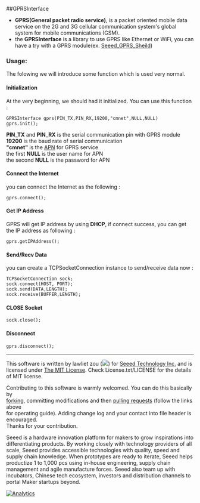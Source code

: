 ##GPRSInterface
* **GPRS(General packet radio service)**, is a packet oriented mobile data service on the 2G and 3G cellular communication system's global system for mobile communications (GSM).<br> 
* the **GPRSInterface** is a library to use GPRS like Ethernet or WiFi, you can have a try with a GPRS module(ex. [Seeed_GPRS_Sheild](http://www.seeedstudio.com/wiki/GPRS_Shield_V2.0))<br>

### Usage:
The folowing we will introduce some function which is used very normal. 
#### Initialization
At the very beginning, we should had it initialized. You can use this function :
 
    GPRSInterface gprs(PIN_TX,PIN_RX,19200,"cmnet",NULL,NULL)
    gprs.init();

**PIN_TX** and **PIN_RX** is the serial communication pin with GPRS module<br>
**19200** is the baud rate of serial communication<br>
**"cmnet"** is the [APN](http://en.wikipedia.org/wiki/Access_Point_Name) for GPRS service<br>
the first **NULL** is the user name for APN<br>
the second **NULL** is the password for APN <br>

#### Connect the Internet

you can connect the Internet as the following : 

    gprs.connect();

#### Get IP Address

GPRS will get IP address by using **DHCP**, if connect success, you can get the IP address as following :

    gprs.getIPAddress();

#### Send/Recv Data

you can create a TCPSocketConnection instance to send/receive data now :

    TCPSocketConnection sock;
    sock.connect(HOST, PORT);
    sock.send(DATA,LENGTH);
    sock.receive(BUFFER,LENGTH);

#### CLOSE Socket

    sock.close();

#### Disconnect

    gprs.disconnect();

----
This software is written by lawliet zou (![](http://www.seeedstudio.com/wiki/images/f/f8/Email-lawliet.zou.jpg)) for [Seeed Technology Inc.](http://www.seeed.cc) and is licensed under [The MIT License](http://opensource.org/licenses/mit-license.php). Check License.txt/LICENSE for the details of MIT license.<br>

Contributing to this software is warmly welcomed. You can do this basically by<br>
[forking](https://help.github.com/articles/fork-a-repo), committing modifications and then [pulling requests](https://help.github.com/articles/using-pull-requests) (follow the links above<br>
for operating guide). Adding change log and your contact into file header is encouraged.<br>
Thanks for your contribution.

Seeed is a hardware innovation platform for makers to grow inspirations into differentiating products. By working closely with technology providers of all scale, Seeed provides accessible technologies with quality, speed and supply chain knowledge. When prototypes are ready to iterate, Seeed helps productize 1 to 1,000 pcs using in-house engineering, supply chain management and agile manufacture forces. Seeed also team up with incubators, Chinese tech ecosystem, investors and distribution channels to portal Maker startups beyond.



[![Analytics](https://ga-beacon.appspot.com/UA-46589105-3/GPRSInterface)](https://github.com/igrigorik/ga-beacon)

